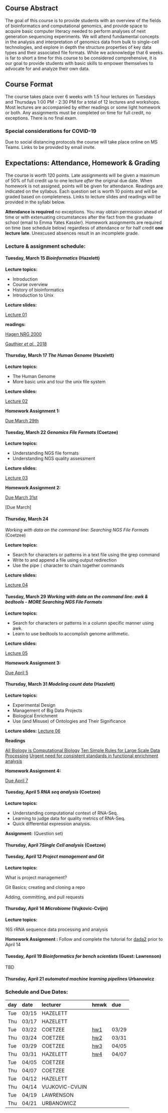 ## Course Abstract

The goal of this course is to provide students with an overview of 
the fields of bioinformatics and computational genomics, and provide
space to acquire basic computer literacy needed to perform analyses of
next generation sequencing experiments. We will attend fundamental 
concepts in the analysis and interpretation of genomics data from bulk
to single-cell technologies, and explore in depth the structure 
properties of key data types and their associated file formats. While we
acknowledge that 6 weeks is far to short a time for this course to be 
considered comprehensive, it is our goal to provide students with basic
skills to empower themselves to advocate for and analyze their own data.

## Course Format

The course takes place over 6 weeks with 1.5 hour lectures on Tuesdays
and Thursdays 1:00 PM - 2:30 PM for a total of 12 lectures and workshops. 
Most lectures are accompanied by either readings or some light homework 
or both. Any assignments must be completed on time for full credit, no 
exceptions. There is no final exam.

### Special considerations for COVID-19

Due to social distancing protocols the course will take place online on
MS Teams. Links to be provided by email invite.

## Expectations: Attendance, Homework & Grading

The course is worth 120 points. Late assignments will be given a 
maximum of 50% of full credit up to one lecture *after* the original 
due date. When homework is not assigned, points will be given for 
attendance. Readings are indicated on the syllabus. Each question set 
is worth 10 points and will be graded based on completeness. Links to 
lecture slides and readings will be provided in the syllabi below.

**Attendance is required** no exceptions. You may obtain permission
ahead of time or with extenuating circumstances after the fact from the
graduate school (email to Emma Yates Kassler). Homework assignments are
required on time (see schedule below) regardless of attendance or for
half credit **one lecture late**. Unexcused absences result in an
incomplete grade.

### Lecture & assignment schedule:

#### Tuesday, March 15 *Bioinformatics* (Hazelett)

**Lecture topics:**
- Introduction
- Course overview
- History of bioinformatics
- Introduction to Unix

**Lecture slides:** 

[Lecture 01](https://docs.google.com/presentation/d/1b556fkP4JOXSbFrGgs_vyuoOCaFqzJzxdtXENG_U6_4/edit#slide=id.g117cec35c7b_0_0)

**readings:**

[Hagen NRG 2000](https://www.nature.com/articles/35042090)

[Gauthier _et al._, 2018](https://academic.oup.com/bib/article/20/6/1981/5066445)

#### Thursday, March 17 *The Human Genome* (Hazelett)

**Lecture topics:** 
- The Human Genome
- More basic unix and tour the unix file system

**Lecture slides:**

[Lecture 02](https://docs.google.com/presentation/d/14eYAf3q9BrKBg9Rs2n8VaSofpYeTyJmYYExX_RSIAKg/edit?usp=sharing)

**Homework Assignment 1:** 

[Due March 29th](https://junkdnalab.github.io/hgg_2022/homework/hw1.html)

#### Tuesday, March 22  *Genomics File Formats* (Coetzee)

**Lecture topics:** 
- Understanding NGS file formats
- Understanding NGS quality assessment

**Lecture slides:**

[Lecture 03](https://junkdnalab.github.io/hgg_2022/lecture%203/file_formats.html)

**Homework Assignment 2:** 

[Due March 31st](https://junkdnalab.github.io/hgg_2022/homework/hw2.html)

[Due March]

#### Thursday, March 24

*Working with data on the command line: Searching NGS File Formats* (Coetzee)

**Lecture topics:** 
- Search for characters or patterns in a text file using the grep command
- Write to and append a file using output redirection
- Use the pipe `|` character to chain together commands

**Lecture slides:**

[Lecture 04](https://junkdnalab.github.io/hgg_2022/lecture%204/file_searching.html)

#### Tuesday, March 29 *Working with data on the command line: awk & bedtools - *MORE* Searching NGS File Formats*

**Lecture topics:** 
- Search for characters or patterns in a column specific manner using awk.
- Learn to use bedtools to accomplish genome arithmetic.

**Lecture slides:**

[Lecture 05](https://junkdnalab.github.io/hgg_2022/lecture%205/more_file_searching.html)

**Homework Assignment 3:** 

[Due April 5](https://junkdnalab.github.io/hgg_2022/homework/hw3.html)

#### Thursday, March 31  *Modeling count data* (Hazelett)

**Lecture topics:** 
- Experimental Design
- Management of Big Data Projects
- Biological Enrichment
- Use (and Misuse) of Ontologies and Their Significance

**Lecture slides:**
[Lecture 06](https://junkdnalab.github.io/hgg_2022/lecture%206/bioinformatics_enrichment_ontology.html)

**Readings**

[All Biology is Computational Biology](https://journals.plos.org/plosbiology/article?id=10.1371/journal.pbio.2002050)
[Ten Simple Rules for Large Scale Data Processing](https://journals.plos.org/ploscompbiol/article?id=10.1371/journal.pcbi.1009757)
[Urgent need for consistent standards in functional enrichment analysis](https://journals.plos.org/ploscompbiol/article?id=10.1371/journal.pcbi.1009935)

**Homework Assignment 4:**

[Due April 7](https://junkdnalab.github.io/hgg_2022/homework/hw4.html)

#### Tuesday, April 5 *RNA seq analysis* (Coetzee)

**Lecture topics:** 

- Understanding computational context of RNA-Seq.
- Learning to judge data for quality metrics of RNA-Seq.
- Quick differential expression analysis.

**Assignment:** (Question set)

#### Thursday, April 7*Single Cell analysis* (Coetzee)

#### Tuesday, April 12 *Project management and Git*

**Lecture topics:** 

What is project management?

Git Basics; creating and cloning a repo

Adding, committing, and pull requests

#### Thursday, April 14 *Microbiome* (Vujkovic-Cvijin)

**Lecture topics:** 

16S rRNA sequence data processing and analysis

**Homework Assignment :** Follow and complete the tutorial for [dada2](https://benjjneb.github.io/dada2/tutorial.html) prior to April 14

#### Tuesday, April 19 *Bioinformatics for bench scientists* (Guest: Lawrenson)

TBD

#### Thursday, April 21 *automated machine learning pipelines* Urbanowicz

### Schedule and Due Dates:

| day | date  | lecturer  | hmwk | due  |
| :-- | :---- | :-------- | :--- | :--- |
| Tue | 03/15 | HAZELETT  |      |      |
| Thu | 03/17 | HAZELETT  |      |      |
| Tue | 03/22 | COETZEE   | [hw1](https://junkdnalab.github.io/hgg_2022/homework/hw1.html) | 03/29 |
| Thu | 03/24 | COETZEE   | [hw2](https://junkdnalab.github.io/hgg_2022/homework/hw2.html) | 03/31 |
| Tue | 03/29 | COETZEE   | [hw3](https://junkdnalab.github.io/hgg_2022/homework/hw3.html) | 04/05 |
| Thu | 03/31 | HAZELETT  | [hw4](https://junkdnalab.github.io/hgg_2022/homework/hw4.html) | 04/07 |
| Tue | 04/05 | COETZEE   |      |      |
| Thu | 04/07 | COETZEE   |      |      |
| Tue | 04/12 | HAZELETT  |      |      |
| Thu | 04/14 | VUJKOVIC-CVIJIN |      |      |
| Tue | 04/19 | LAWRENSON |      |      |
| Thu | 04/21 | URBANOWICZ |      |      |

